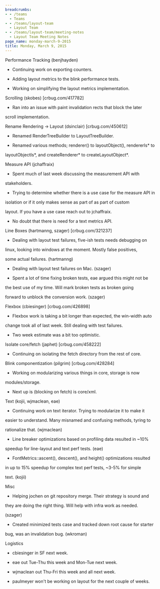 ```yaml
---
breadcrumbs:
- - /teams
  - Teams
- - /teams/layout-team
  - Layout Team
- - /teams/layout-team/meeting-notes
  - Layout Team Meeting Notes
page_name: monday-march-9-2015
title: Monday, March 9, 2015
---
```


Performance Tracking (benjhayden)

- Continuing work on exporting counters.

- Adding layout metrics to the blink performance tests.

- Working on simplifying the layout metrics implementation.

Scrolling (skobes) \[crbug.com/417782\]

- Ran into an issue with paint invalidation rects that block the later

scroll implementation.

Rename Rendering -&gt; Layout (dsinclair) \[crbug.com/450612\]

- Renamed RenderTreeBuilder to LayoutTreeBuilder.

- Renamed various methods; renderer() to layoutObject(), rendererIs\* to

layoutObjectIs\*, and createRenderer\* to createLayoutObject\*.

Measure API (jchaffraix)

- Spent much of last week discussing the measurement API with

stakeholders.

- Trying to determine whether there is a use case for the measure API in

isolation or if it only makes sense as part of as part of custom

layout. If you have a use case reach out to jchaffraix.

- No doubt that there is need for a text metrics API.

Line Boxes (hartmanng, szager) \[crbug.com/321237\]

- Dealing with layout test failures, five-ish tests needs debugging on

linux, looking into windows at the moment. Mostly false positives,

some actual failures. (hartmanng)

- Dealing with layout test failures on Mac. (szager)

- Spent a lot of time fixing broken tests, eae argued this might not be

the best use of my time. Will mark broken tests as broken going

forward to unblock the conversion work. (szager)

Flexbox (cbiesinger) \[crbug.com/426898\]

- Flexbox work is taking a bit longer than expected, the win-width auto

change took all of last week. Still dealing with test failures.

- Two week estimate was a bit too optimistic.

Isolate core/fetch (japhet) \[crbug.com/458222\]

- Continuing on isolating the fetch directory from the rest of core.

Blink componentization (pilgrim) \[crbug.com/428284\]

- Working on modularizing various things in core, storage is now

modules/storage.

- Next up is (blocking on fetch) is core/xml.

Text (kojii, wjmaclean, eae)

- Continuing work on text iterator. Trying to modularize it to make it

easier to understand. Many misnamed and confusing methods, tyring to

rationalize that. (wjmaclean)

- Line breaker optimizations based on profiling data resulted in ~10%

speedup for line-layout and text perf tests. (eae)

- FontMetrics::ascent(), descent(), and height() optimizations resulted

in up to 15% speedup for complex text perf tests, ~3-5% for simple

text. (kojii)

Misc

- Helping jochen on git repository merge. Their strategy is sound and

they are doing the right thing. Will help with infra work as needed.

(szager)

- Created minimized tests case and tracked down root cause for starter

bug, was an invalidation bug. (wkroman)

Logistics

- cbiesinger in SF next week.

- eae out Tue-Thu this week and Mon-Tue next week.

- wjmaclean out Thu-Fri this week and all next week.

- paulmeyer won't be working on layout for the next couple of weeks.
